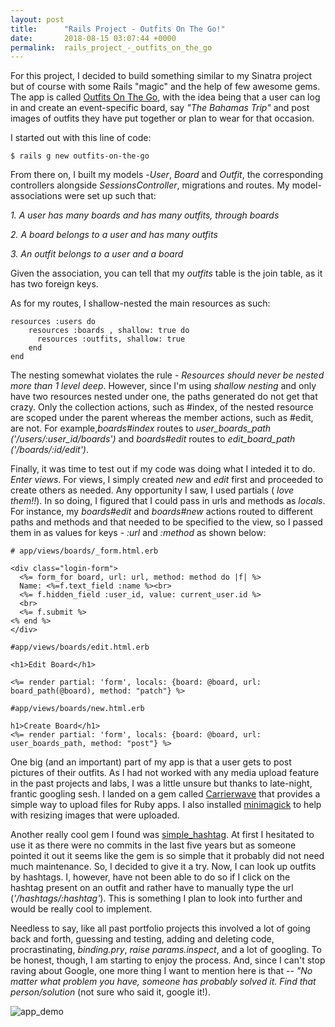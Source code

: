 ```yaml
---
layout: post
title:      "Rails Project - Outfits On The Go!"
date:       2018-08-15 03:07:44 +0000
permalink:  rails_project_-_outfits_on_the_go
---
```



For this project, I decided to build something similar to my Sinatra project but of course with some Rails "magic" and the help of few awesome gems. The app is called [Outfits On The Go]('https://github.com/kriti-rai/outfits-on-the-go'), with the idea being that a user can log in and create an event-specific board, say *"The Bahamas Trip"* and post images of outfits they have put together or plan to wear for that occasion. 

I started out with this line of code: 

`$ rails g new outfits-on-the-go`

From there on, I built my models  -*User*, *Board* and *Outfit*, the corresponding controllers alongside *SessionsController*, migrations and routes. My model-associations were set up such that:

*1. A user has many boards and has many outfits, through boards*

*2. A board belongs to a user and has many outfits*
		
*3. An outfit belongs to a user and a board*

Given the association, you can tell that my *outfits* table is the join table, as it has two foreign keys.
 
As for my routes, I shallow-nested the main resources as such:

```
resources :users do
    resources :boards , shallow: true do
      resources :outfits, shallow: true
    end
end
```

The nesting somewhat violates the rule -  *Resources should never be nested more than 1 level deep*. However, since I'm using *shallow nesting* and only have two resources nested under one, the paths generated do not get that crazy. Only the collection actions, such as #index, of the nested resource  are scoped under the parent whereas the member actions, such as #edit, are not.  For example,*boards#index* routes to *user_boards_path ('/users/:user_id/boards')* and *boards#edit* routes to *edit_board_path ('/boards/:id/edit')*.

Finally, it was time to test out if my code was doing what I inteded it to do. *Enter views*. For views, I simply created *new* and *edit* first and proceeded to create others as needed. Any opportunity I saw, I used partials ( *love them!!*). In so doing, I figured that I could pass in urls and methods as *locals*. For instance, my *boards#edit* and *boards#new* actions routed to different paths and methods and that needed to be specified to the view, so I passed them in as values for keys - *:url* and *:method* as shown below:


```
# app/views/boards/_form.html.erb

<div class="login-form">
  <%= form_for board, url: url, method: method do |f| %>
  Name: <%=f.text_field :name %><br>
  <%= f.hidden_field :user_id, value: current_user.id %>
  <br>
  <%= f.submit %>
<% end %>
</div>

#app/views/boards/edit.html.erb

<h1>Edit Board</h1>

<%= render partial: 'form', locals: {board: @board, url: board_path(@board), method: "patch"} %>

#app/views/boards/new.html.erb

h1>Create Board</h1>
<%= render partial: 'form', locals: {board: @board, url: user_boards_path, method: "post"} %>
```

One big (and an important) part of my app is that a user gets to post pictures of their outfits. As I had not worked with any media upload feature in the past projects and labs, I was a little unsure but thanks to late-night, frantic googling sesh. I landed on a gem called [Carrierwave](https://github.com/carrierwaveuploader/carrierwave) that provides a simple way to upload files for Ruby apps. I also installed  [minimagick](https://github.com/minimagick/minimagick) to help with resizing images that were uploaded. 

Another really cool gem I found was [simple_hashtag](https://github.com/ralovely/simple_hashtag). At first I hesitated to use it as there were no commits in the last five years but as someone pointed it out it seems like the gem is so simple that it probably did not need much maintenance. So, I decided to give it a try. Now, I can look up outfits by hashtags. I, however, have not been able to do so if I click on the hashtag present on an outfit and rather have to manually type the url (*'/hashtags/:hashtag'*). This is something I plan to look into further and would be really cool to implement.

Needless to say, like all past portfolio projects this involved a lot of going back and forth, guessing and testing, adding and deleting code, procrastinating, *binding.pry*, *raise params.inspect*, and a lot of googling. To be honest, though, I am starting to enjoy the process. And, since I can't stop raving about Google, one more thing I want to mention here is that -- *"No matter what problem you have, someone has probably solved it. Find that person/solution* (not sure who said it, google it!).


![app_demo](https://gph.is/2ML5bB2)


